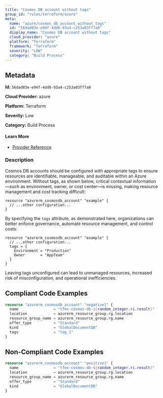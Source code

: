 ```yaml
---
title: "Cosmos DB account without tags"
group_id: "rules/terraform/azure"
meta:
  name: "azure/cosmos_db_account_without_tags"
  id: "56dad03e-e94f-4dd6-93a4-c253a03ff7a0"
  display_name: "Cosmos DB account without tags"
  cloud_provider: "azure"
  platform: "Terraform"
  framework: "Terraform"
  severity: "LOW"
  category: "Build Process"
---
```

## Metadata

**Id:** `56dad03e-e94f-4dd6-93a4-c253a03ff7a0`

**Cloud Provider:** azure

**Platform:** Terraform

**Severity:** Low

**Category:** Build Process

#### Learn More

 - [Provider Reference](https://registry.terraform.io/providers/hashicorp/azurerm/latest/docs/resources/cosmosdb_account)

### Description

 Cosmos DB accounts should be configured with appropriate tags to ensure resources are identifiable, manageable, and auditable within an Azure environment. Without tags, as shown below, critical contextual information—such as environment, owner, or cost center—is missing, making resource management and cost tracking difficult:

```
resource "azurerm_cosmosdb_account" "example" {
  // ...other configuration...
}
```

By specifying the `tags` attribute, as demonstrated here, organizations can better enforce governance, automate resource management, and control costs:

```
resource "azurerm_cosmosdb_account" "example" {
  // ...other configuration...
  tags = {
    Environment = "Production"
    Owner       = "AppTeam"
  }
}
```

Leaving tags unconfigured can lead to unmanaged resources, increased risk of misconfiguration, and operational inefficiencies.


## Compliant Code Examples
```terraform
resource "azurerm_cosmosdb_account" "negative1" {
  name                = "tfex-cosmos-db-${random_integer.ri.result}"
  location            = azurerm_resource_group.rg.location
  resource_group_name = azurerm_resource_group.rg.name
  offer_type          = "Standard"
  kind                = "GlobalDocumentDB"
  tags                = "tag_1"
}
```
## Non-Compliant Code Examples
```terraform
resource "azurerm_cosmosdb_account" "positive1" {
  name                = "tfex-cosmos-db-${random_integer.ri.result}"
  location            = azurerm_resource_group.rg.location
  resource_group_name = azurerm_resource_group.rg.name
  offer_type          = "Standard"
  kind                = "GlobalDocumentDB"
}
```